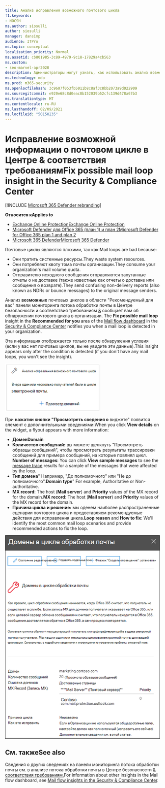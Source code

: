 ```yaml
---
title: Анализ исправления возможного почтового цикла
f1.keywords:
- NOCSH
ms.author: siosulli
author: siosulli
manager: dansimp
audience: ITPro
ms.topic: conceptual
localization_priority: Normal
ms.assetid: cb801985-3c89-4979-9c18-17829a4cb563
ms.custom:
- seo-marvel-apr2020
description: Администраторы могут узнать, как использовать анализ возможных почтовых циклов fix на панели мониторинга потока обработки почты в Центре безопасности & соответствия требованиям для определения и исправления почтовых циклов в организации.
ms.technology: mdo
ms.prod: m365-security
ms.openlocfilehash: 3c9607f053fb5011b8c8af3c8bb2073a9d022909
ms.sourcegitcommit: e920e68c8d0eac8b152039b52cfc139d478a67b3
ms.translationtype: MT
ms.contentlocale: ru-RU
ms.lasthandoff: 02/09/2021
ms.locfileid: "50150235"
---
```

# <a name="fix-possible-mail-loop-insight-in-the-security--compliance-center"></a><span data-ttu-id="c7216-103">Исправление возможной информации о почтовом цикле в Центре & соответствия требованиям</span><span class="sxs-lookup"><span data-stu-id="c7216-103">Fix possible mail loop insight in the Security & Compliance Center</span></span>

[!INCLUDE [Microsoft 365 Defender rebranding](../includes/microsoft-defender-for-office.md)]

<span data-ttu-id="c7216-104">**Относится к**</span><span class="sxs-lookup"><span data-stu-id="c7216-104">**Applies to**</span></span>
- [<span data-ttu-id="c7216-105">Exchange Online Protection</span><span class="sxs-lookup"><span data-stu-id="c7216-105">Exchange Online Protection</span></span>](https://go.microsoft.com/fwlink/?linkid=2148611)
- [<span data-ttu-id="c7216-106">Microsoft Defender для Office 365 (план 1) и план 2</span><span class="sxs-lookup"><span data-stu-id="c7216-106">Microsoft Defender for Office 365 plan 1 and plan 2</span></span>](https://go.microsoft.com/fwlink/?linkid=2148715)
- [<span data-ttu-id="c7216-107">Microsoft 365 Defender</span><span class="sxs-lookup"><span data-stu-id="c7216-107">Microsoft 365 Defender</span></span>](https://go.microsoft.com/fwlink/?linkid=2118804)

<span data-ttu-id="c7216-108">Почтовые циклы являются плохими, так как:</span><span class="sxs-lookup"><span data-stu-id="c7216-108">Mail loops are bad because:</span></span>

- <span data-ttu-id="c7216-109">Они тратить системные ресурсы.</span><span class="sxs-lookup"><span data-stu-id="c7216-109">They waste system resources.</span></span>
- <span data-ttu-id="c7216-110">Они потребляют квоту тома почты организации.</span><span class="sxs-lookup"><span data-stu-id="c7216-110">They consume your organization's mail volume quota.</span></span>
- <span data-ttu-id="c7216-111">Отправителю исходного сообщения отправляются запутанные отчеты о не доставке (также известные как отчеты о доставке или сообщения о возврате).</span><span class="sxs-lookup"><span data-stu-id="c7216-111">They send confusing non-delivery reports (also known as NDRs or bounce messages) to the original message senders.</span></span>

<span data-ttu-id="c7216-112">Анализ **возможных** почтовых циклов в области "Рекомендуемый для вас" панели мониторинга потока обработки почты в Центре безопасности и соответствия требованиям [&](https://protection.office.com) сообщает вам об обнаружении почтового цикла в организации.  [](mail-flow-insights-v2.md)</span><span class="sxs-lookup"><span data-stu-id="c7216-112">The **Fix possible mail loop** insight in the **Recommended for you** area of the [Mail flow dashboard](mail-flow-insights-v2.md) in the [Security & Compliance Center](https://protection.office.com) notifies you when a mail loop is detected in your organization.</span></span>

<span data-ttu-id="c7216-113">Эта информация отображается только после обнаружения условия (если у вас нет почтовых циклов, вы не увидите эти данные).</span><span class="sxs-lookup"><span data-stu-id="c7216-113">This insight appears only after the condition is detected (if you don't have any mail loops, you won't see the insight).</span></span>

![Исправление статистики о медленных правилах потока почты в области "Рекомендуемые для вас" панели мониторинга потока почты](../../media/mfi-fix-possible-mail-loop.png)

<span data-ttu-id="c7216-115">При **нажатии кнопки "Просмотреть сведения о** виджете" появится элемент с дополнительными сведениями:</span><span class="sxs-lookup"><span data-stu-id="c7216-115">When you click **View details** on the widget, a flyout appears with more information:</span></span>

- <span data-ttu-id="c7216-116">**Домен**</span><span class="sxs-lookup"><span data-stu-id="c7216-116">**Domain**</span></span>
- <span data-ttu-id="c7216-117">**Количество сообщений:** вы  можете щелкнуть "Просмотреть образцы сообщений", чтобы просмотреть результаты трассировки сообщений для примера сообщений, на которые повлиял цикл. [](message-trace-scc.md)</span><span class="sxs-lookup"><span data-stu-id="c7216-117">**Number of messages**: You can click **View sample messages** to see the [message trace](message-trace-scc.md) results for a sample of the messages that were affected by the loop.</span></span>
- <span data-ttu-id="c7216-118">**Тип домена**" Например, "До полномочного" или "Не до полномочного".</span><span class="sxs-lookup"><span data-stu-id="c7216-118">**Domain type**" For example, Authoritative or Non-authoritative.</span></span>
- <span data-ttu-id="c7216-119">**MX record**: The host (**Mail server**) and **Priority** values of the MX record for the domain.</span><span class="sxs-lookup"><span data-stu-id="c7216-119">**MX record**: The host (**Mail server**) and **Priority** values of the MX record for the domain.</span></span>
- <span data-ttu-id="c7216-120">**Причина цикла** **и решение:** мы оденем наиболее распространенные сценарии почтового цикла и предоставляем рекомендуемые действия для исправления цикла.</span><span class="sxs-lookup"><span data-stu-id="c7216-120">**Loop reason** and **How to fix**: We'll identify the most common mail loop scenarios and provide recommended actions to fix the loop.</span></span>

![Flyout Details that appears after clicking View details on the Fix possible mail loop insight](../../media/mfi-fix-possible-mail-loop-details.png)

## <a name="see-also"></a><span data-ttu-id="c7216-122">См. также</span><span class="sxs-lookup"><span data-stu-id="c7216-122">See also</span></span>

<span data-ttu-id="c7216-123">Сведения о других сведениях на панели мониторинга потока обработки почты см. в анализе потока обработки почты в Центре безопасности [& соответствия требованиям.](mail-flow-insights-v2.md)</span><span class="sxs-lookup"><span data-stu-id="c7216-123">For information about other insights in the Mail flow dashboard, see [Mail flow insights in the Security & Compliance Center](mail-flow-insights-v2.md).</span></span>
